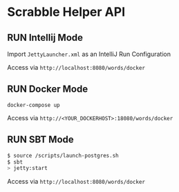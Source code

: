 # Scrabble Helper API #

## RUN Intellij Mode ##

Import `JettyLauncher.xml` as an IntelliJ Run Configuration

Access via `http://localhost:8080/words/docker` 

## RUN Docker Mode ##
```
docker-compose up
```

Access via `http://<YOUR_DOCKERHOST>:18080/words/docker`

## RUN SBT Mode ##

```sh
$ source /scripts/launch-postgres.sh
$ sbt
> jetty:start
```

Access via `http://localhost:8080/words/docker` 

